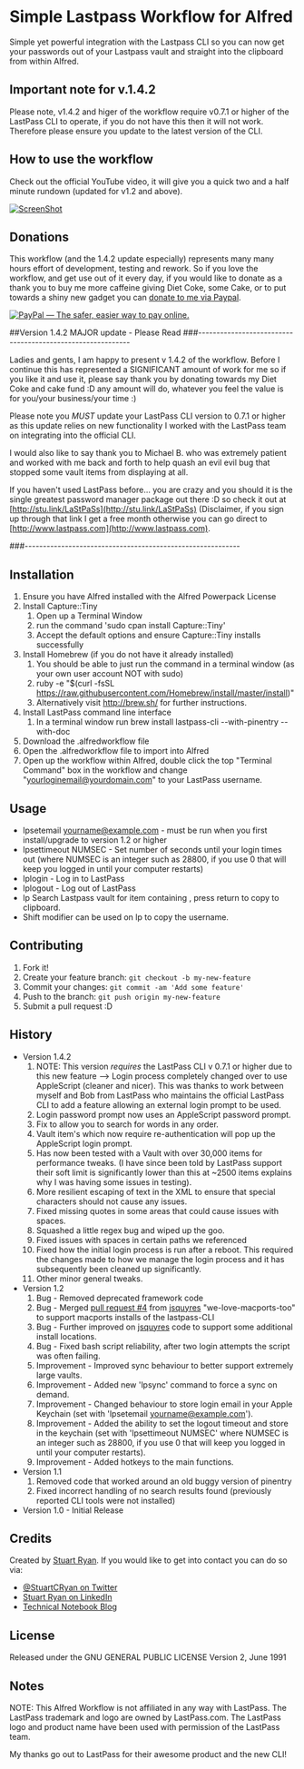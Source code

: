 # Simple Lastpass Workflow for Alfred

Simple yet powerful integration with the Lastpass CLI so you can now get your passwords out of your Lastpass vault and straight into the clipboard from within Alfred.

## Important note for v.1.4.2
Please note, v1.4.2 and higer of the workflow require v0.7.1 or higher of the LastPass CLI to operate, if you do not have this then it will not work. Therefore please ensure you update to the latest version of the CLI.

## How to use the workflow
Check out the official YouTube video, it will give you a quick two and a half minute rundown (updated for v1.2 and above).

[![ScreenShot](http://akamai.technicalnotebook.com/alfred-workflow-images/lastpass-cli-for-alfred/demonstration_of_lastpass_workflow_for_alfred_v1_2.png)](https://www.youtube.com/watch?v=DJvtjBs2r6E)

## Donations
This workflow (and the 1.4.2 update especially) represents many many hours effort of development, testing and rework. So if you love the workflow, and get use out of it every day, if you would like to donate as a thank you to buy me more caffeine giving Diet Coke, some Cake, or to put towards a shiny new gadget you can [donate to me via Paypal](https://www.paypal.com/cgi-bin/webscr?cmd=_s-xclick&hosted_button_id=JM6E65M2GLXHE). 

<a href="https://www.paypal.com/cgi-bin/webscr?cmd=_s-xclick&hosted_button_id=JM6E65M2GLXHE" target="_blank"><img src="http://akamai.technicalnotebook.com/alfred-workflow-images/donate.png" border="0" alt="PayPal — The safer, easier way to pay online."></a>

##Version 1.4.2 MAJOR update - Please Read
###-----------------------------------------------------------

Ladies and gents, I am happy to present v 1.4.2 of the workflow. Before I continue this has represented a SIGNIFICANT amount of work for me so if you like it and use it, please say thank you by donating towards my Diet Coke and cake fund :D any amount will do, whatever you feel the value is for you/your business/your time :)

Please note you *MUST* update your LastPass CLI version to 0.7.1 or higher as this update relies on new functionality I worked with the LastPass team on integrating into the official CLI.

I would also like to say thank you to Michael B. who was extremely patient and worked with me back and forth to help quash an evil evil bug that stopped some vault items from displaying at all.

If you haven't used LastPass before... you are crazy and you should it is the single greatest password manager package out there :D so check it out at [http://stu.link/LaStPaSs](http://stu.link/LaStPaSs) (Disclaimer, if you sign up through that link I get a free month otherwise you can go direct to [http://www.lastpass.com](http://www.lastpass.com).

###-----------------------------------------------------------

## Installation

1. Ensure you have Alfred installed with the Alfred Powerpack License
2. Install Capture::Tiny
	1. Open up a Terminal Window
	2. run the command 'sudo cpan install Capture::Tiny'
	3. Accept the default options and ensure Capture::Tiny installs successfully
3. Install Homebrew (if you do not have it already installed)
	1. You should be able to just run the command in a terminal window (as your own user account NOT with sudo)
	2. ruby -e "$(curl -fsSL https://raw.githubusercontent.com/Homebrew/install/master/install)"
	3. Alternatively visit http://brew.sh/ for further instructions.
4. Install LastPass command line interface
	1. In a terminal window run
		brew install lastpass-cli --with-pinentry --with-doc
5. Download the .alfredworkflow file
6. Open the .alfredworkflow file to import into Alfred
7. Open up the workflow within Alfred, double click the top "Terminal Command" box in the workflow and change "yourloginemail@yourdomain.com" to your LastPass username.

## Usage

* lpsetemail yourname@example.com - must be run when you first install/upgrade to version 1.2 or higher
* lpsettimeout NUMSEC - Set number of seconds until your login times out (where NUMSEC is an integer such as 28800, if you use 0 that will keep you logged in until your computer restarts)
* lplogin - Log in to LastPass
* lplogout - Log out of LastPass
* lp <query> Search Lastpass vault for item containing <query>, press return to copy to clipboard.
* Shift modifier can be used on lp <query> to copy the username.

## Contributing

1. Fork it!
2. Create your feature branch: `git checkout -b my-new-feature`
3. Commit your changes: `git commit -am 'Add some feature'`
4. Push to the branch: `git push origin my-new-feature`
5. Submit a pull request :D

## History

* Version 1.4.2
	1. NOTE: This version *requires* the LastPass CLI v 0.7.1 or higher due to this new feature --> Login process completely changed over to use AppleScript (cleaner and nicer). This was thanks to work between myself and Bob from LastPass who maintains the official LastPass CLI to add a feature allowing an external login prompt to be used.
	2. Login password prompt now uses an AppleScript password prompt.
	3. Fix to allow you to search for words in any order.
	4. Vault item's which now require re-authentication will pop up the AppleScript login prompt.
	5. Has now been tested with a Vault with over 30,000 items for performance tweaks. (I have since been told by LastPass support their soft limit is significantly lower than this at ~2500 items explains why I was having some issues in testing).
	6. More resilient escaping of text in the XML to ensure that special characters should not cause any issues.
	7. Fixed missing quotes in some areas that could cause issues with spaces.
	8. Squashed a little regex bug and wiped up the goo.
	9. Fixed issues with spaces in certain paths we referenced
	10. Fixed how the initial login process is run after a reboot. This required the changes made to how we manage the login process and it has subsequently been cleaned up significantly.
	11. Other minor general tweaks.
* Version 1.2
	1. Bug - Removed deprecated framework code
	2. Bug - Merged [pull request #4](https://github.com/stuartcryan/lastpass-alfred-workflow/pull/4) from [jsquyres](https://github.com/jsquyres) "we-love-macports-too" to support macports installs of the lastpass-CLI
	3. Bug - Further improved on [jsquyres](https://github.com/jsquyres) code to support some additional install locations.
	4. Bug - Fixed bash script reliability, after two login attempts the script was often failing.
	3. Improvement - Improved sync behaviour to better support extremely large vaults.
	4. Improvement - Added new 'lpsync' command to force a sync on demand.
	5. Improvement - Changed behaviour to store login email in your Apple Keychain (set with 'lpsetemail yourname@example.com').
	6. Improvement - Added the ability to set the logout timeout and store in the keychain (set with 'lpsettimeout NUMSEC' where NUMSEC is an integer such as 28800, if you use 0 that will keep you logged in until your computer restarts).
	7. Improvement - Added hotkeys to the main functions.
* Version 1.1
	1. Removed code that worked around an old buggy version of pinentry
	2. Fixed incorrect handling of no search results found (previously reported CLI tools were not installed)
* Version 1.0 - Initial Release

## Credits

Created by [Stuart Ryan](http://stuartryan.com). If you would like to get into contact you can do so via:
* [@StuartCRyan on Twitter](http://twitter.com/stuartcryan)
* [Stuart Ryan on LinkedIn](https://au.linkedin.com/in/stuartcryan)
* [Technical Notebook Blog](http://technicalnotebook.com)

## License

Released under the GNU GENERAL PUBLIC LICENSE Version 2, June 1991

## Notes
NOTE: This Alfred Workflow is not affiliated in any way with LastPass. The LastPass trademark and logo are owned by LastPass.com. The LastPass logo and product name have been used with permission of the LastPass team.

My thanks go out to LastPass for their awesome product and the new CLI!